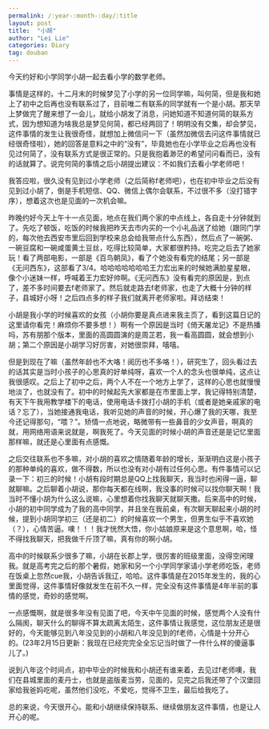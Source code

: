 ```yaml
---
permalink: /:year-:month-:day/:title
layout: post
title:  "小胡"
author: "Lei Lie"
categories: Diary
tag: douban
---
```


今天约好和小学同学小胡一起去看小学的数学老师。

事情是这样的，十二月末的时候梦见了小学的另一位同学嘛，叫何简，但是我和她上了初中之后再也没有联系过了，目前唯二有联系的同学就有一个是小胡。那天早上梦做完了醒来想了一会儿，就给小胡发了消息，问她知道不知道何简的联系方式，因为想知道为啥我总是梦见何简，都已经两回了！明明没有交集，却会梦见，这件事情的发生让我很奇怪，就想加上微信问一下（虽然加微信去问这件事情就已经很奇怪啦），她的回答是意料之中的“没有”，毕竟她也在小学毕业之后再也没有见过何简了，没有联系方式是很正常的。只是我抱着渺茫的希望问问看而已，没有的话就算了。说完何简的事情之后小胡提出建议：不如我们去看小学老师吧！

我答应啦，很久没有见到过小学老师（之后简称f老师吧），也在初中毕业之后没有见到过小胡了，倒是手机短信、QQ、微信上偶尔会联系，不过很不多（没打错字序），想着这次也是见面的一次机会嘛。

昨晚约好今天上午十一点见面，地点在我们两个家的中点线上，各自走十分钟就到了。先吃了顿饭，吃饭的时候我把昨天去市内买的一个小礼品送了给她（跟同门学的，每次他去西安市里后回到学校来总会给我带点什么东西），然后点了一碗粥、一碗豆腐和一碗咸蛋黄土豆丝，吃得比较简单，大家都很矜持。吃完之后去了她家玩！看了两部电影，一部是《百鸟朝凤》，看了个她没有看完的结尾；另一部是《无问西东》，这部看了3/4。哈哈哈哈哈哈哈王力宏出来的时候她满脸星星眼，像个小迷妹一样，呼喊着王力宏好帅啊。《无问西东》没有看完的原因是，到点了，差不多时间要去f老师家了。然后就走路去f老师家，也走了大概十分钟的样子，县城好小呀！之后四点多的样子我们就离开老师家啦。拜访结束！

小胡是我小学的时候喜欢的女孩（小胡你要是真点进来我主页了，看到这篇日记的这里请你看完！麻烦你不要多想！）啊有一个原因是当时《倚天屠龙记》不是热播吗，苏有朋那个版本，里面的高圆圆演的是周芷若，我一看高圆圆，就会想到小胡；第二个原因是小胡学习好厉害，对她很崇拜，嘻嘻。

但是到现在了嘛（虽然年龄也不大咯！阅历也不多咯！），研究生了，回头看过去的话其实是当时小孩子的心思真的好单纯呀，喜欢一个人的念头也很单纯，这点让我很感叹。之后上了初中之后，两个人不在一个地方上学了，这样的心思也就慢慢地淡了，也就没有了。初中的时候起先大家都是在市里面上学，我记得特别清楚，有天下午我用教学楼下的电话，使用电话卡拨打小胡的手机（或者是她亲戚家的电话？忘了），当她接通我电话，我听见她的声音的时候，开心爆了我的天哪，我至今还记得那句，“喂？”。矫情一点地说，略微带有一些鼻音的少女声音，啊真的就，用网络用语来说就是，啊我死了。今天见面的时候小胡的声音还是是记忆里面那样嘛，就还是心里面有点感慨。

之后交往联系也不多嘛，对小胡的喜欢之情随着年龄的增长，渐渐明白这是小孩子的那种单纯的喜欢，做不得数，所以也没有对小胡有过任何心思。有件事情可以记录一下：初三的时候！小胡有段时期总是QQ上找我聊天，我当时也闲得一逼，聊就聊嘛。之后聊着小胡说，那你每天都在线啊，我没事的时候可以找你聊天啊！我当时不懂小胡为什么这么说嘛，心里想着你找我聊天就聊天撒。后来高中的时候，小胡的初中同学成为了我的高中同学，并且坐在我前桌，有次聊天聊起来小胡的时候，提到小胡同学初三（还是初二）的时候喜欢一个男生，但男生似乎不喜欢她（？），心情苦逼。噢！！！我才恍然大悟，你小姑娘原来是这个意思啊，哈，怪不得找我聊天，把我做千斤顶了嘛，真有你的啊小胡。

高中的时候联系少很多了嘛，小胡在长郡上学，很厉害的班级里面，没得空闲理我。就是高考完之后的那个暑假，她家和另一个小学同学家请小学老师吃饭，老师在饭桌上忽然cue我，小胡告诉我辽，哈哈。这件事情是在2015年发生的，我的心里面觉得，这件事情好像就发生在前不久一样，完全没有这件事情是4年半前的事情的感觉，奇妙的感觉啊。

一点感慨啊，就是很多年没有见面了吧，今天中午见面的时候，感觉两个人没有什么隔阂，聊天什么的聊得不算太疏离太陌生，这件事情让我感觉，这位朋友还是很好的，今天能够见到八年没见到的小胡和八年没见到的f老师，心情是十分开心的。(23年2月15日更新：我现在已经完完全全忘记当时做了一件什么样的傻逼事儿了。)

说到八年这个时间点，初中毕业的时候我和小胡还有谁来着，去见过f老师噢，我们在县城里面的麦丹士，也就是盗版麦当劳，见面的，见完之后我还带了个汉堡回家给我爸妈吃呢，虽然他们没吃，不爱吃，觉得不卫生，最后给我吃了。

总的来说，今天很开心。能和小胡继续保持联系、继续做朋友这件事情，也是让人开心的呢。
